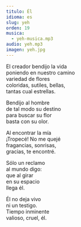 ```yaml
---
titulo: Él
idioma: es
slug: yeh
orden: 19
musica: 
  - yeh-musica.mp3
audio: yeh.mp3
imagen: yeh.jpg
---
```


El creador bendijo la vida<br>
poniendo en nuestro camino<br>
variedad de flores<br>
coloridas, sutiles, bellas,<br>
tantas cual estrellas.<br>

Bendijo al hombre<br>
de tal modo su destino<br>
para buscar su flor<br>
basta con su olor.<br>

Al encontrar la mía<br>
¡Tropecé! No me quejé<br>
fragancias, sonrisas,<br>
gracias, te encontré.<br>

Sólo un reclamo<br>
al mundo digo:<br>
que al girar<br>
en su espacio<br>
llega él.<br>

Él no deja vivo<br>
ni un testigo.<br>
Tiempo inminente<br>
valioso, cruel, él.<br>
